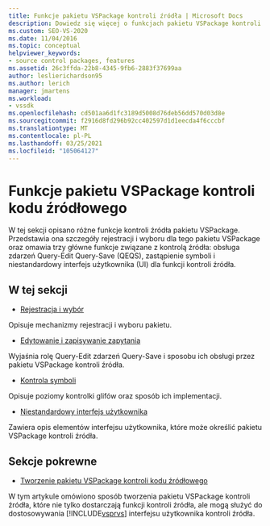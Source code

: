 ```yaml
---
title: Funkcje pakietu VSPackage kontroli źródła | Microsoft Docs
description: Dowiedz się więcej o funkcjach pakietu VSPackage kontroli źródła, w tym informacje o rejestracji/wyborze oraz o niektórych funkcjach głównych związanych z kontrolą źródła.
ms.custom: SEO-VS-2020
ms.date: 11/04/2016
ms.topic: conceptual
helpviewer_keywords:
- source control packages, features
ms.assetid: 26c3ffda-22b8-4345-9fb6-2883f37699aa
author: leslierichardson95
ms.author: lerich
manager: jmartens
ms.workload:
- vssdk
ms.openlocfilehash: cd501aa6d1fc3189d5008d76deb56dd570d03d8e
ms.sourcegitcommit: f2916d8fd296b92cc402597d1d1eecda4f6cccbf
ms.translationtype: MT
ms.contentlocale: pl-PL
ms.lasthandoff: 03/25/2021
ms.locfileid: "105064127"
---
```

# <a name="source-control-vspackage-features"></a>Funkcje pakietu VSPackage kontroli kodu źródłowego
W tej sekcji opisano różne funkcje kontroli źródła pakietu VSPackage. Przedstawia ona szczegóły rejestracji i wyboru dla tego pakietu VSPackage oraz omawia trzy główne funkcje związane z kontrolą źródła: obsługa zdarzeń Query-Edit Query-Save (QEQS), zastąpienie symboli i niestandardowy interfejs użytkownika (UI) dla funkcji kontroli źródła.

## <a name="in-this-section"></a>W tej sekcji
- [Rejestracja i wybór](../../extensibility/internals/registration-and-selection-source-control-vspackage.md)

 Opisuje mechanizmy rejestracji i wyboru pakietu.

- [Edytowanie i zapisywanie zapytania](../../extensibility/internals/query-edit-query-save-source-control-vspackage.md)

 Wyjaśnia rolę Query-Edit zdarzeń Query-Save i sposobu ich obsługi przez pakietu VSPackage kontroli źródła.

- [Kontrola symboli](../../extensibility/internals/glyph-control-source-control-vspackage.md)

 Opisuje poziomy kontrolki glifów oraz sposób ich implementacji.

- [Niestandardowy interfejs użytkownika](../../extensibility/internals/custom-user-interface-source-control-vspackage.md)

 Zawiera opis elementów interfejsu użytkownika, które może określić pakietu VSPackage kontroli źródła.

## <a name="related-sections"></a>Sekcje pokrewne
- [Tworzenie pakietu VSPackage kontroli kodu źródłowego](../../extensibility/internals/creating-a-source-control-vspackage.md)

 W tym artykule omówiono sposób tworzenia pakietu VSPackage kontroli źródła, które nie tylko dostarczają funkcji kontroli źródła, ale mogą służyć do dostosowywania [!INCLUDE[vsprvs](../../code-quality/includes/vsprvs_md.md)] interfejsu użytkownika kontroli źródła.
